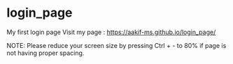 # login_page
My first login page
Visit my page : https://aakif-ms.github.io/login_page/

NOTE: Please reduce your screen size by pressing Ctrl + - to 80% if page is not having proper spacing.
